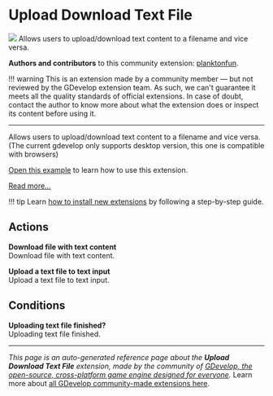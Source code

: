 # Upload Download Text File

<img src="https://asset-resources.gdevelop.io/public-resources/Icons/16a8e2514d1c9a57f65f506bb7a420bf63e53dc56c58dfceff63178893031c69_upload.svg" class="extension-icon"></img>
Allows users to upload/download text content to a filename and vice versa. 

**Authors and contributors** to this community extension: [planktonfun](https://gd.games/planktonfun).

!!! warning
    This is an extension made by a community member — but not reviewed
    by the GDevelop extension team. As such, we can't guarantee it
    meets all the quality standards of official extensions. In case of
    doubt, contact the author to know more about what the extension
    does or inspect its content before using it.

---

Allows users to upload/download text content to a filename and vice versa. 
(The current gdevelop only supports desktop version, this one is compatible with browsers)

[Open this example](https://editor.gdevelop.io/?project=https://resources.gdevelop-app.com/examples/extension-upload-download-text/extension-upload-download-text.json) to learn how to use this extension.

[Read more...](https://developer.mozilla.org/en-US/docs/Web/API/File_API/Using_files_from_web_applications)

!!! tip
    Learn [how to install new extensions](/gdevelop5/extensions/search) by following a step-by-step guide.

## Actions

**Download file with text content**  
Download file with text content.

**Upload a text file to text input**  
Upload a text file to text input.

## Conditions

**Uploading text file finished?**  
Uploading text file finished.



---

*This page is an auto-generated reference page about the **Upload Download Text File** extension, made by the community of [GDevelop, the open-source, cross-platform game engine designed for everyone](https://gdevelop.io/).* Learn more about [all GDevelop community-made extensions here](/gdevelop5/extensions).
